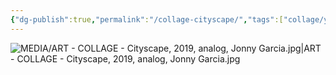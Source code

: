 ```yaml
---
{"dg-publish":true,"permalink":"/collage-cityscape/","tags":["collage/year-2019","collage/analog","collage/landscape","c/strip","c/city","c/landscape"],"created":"2025-08-27T15:55:31.032-04:00","updated":"2025-08-27T16:01:45.864-04:00"}
---
```



![MEDIA/ART - COLLAGE - Cityscape, 2019, analog, Jonny Garcia.jpg|ART - COLLAGE - Cityscape, 2019, analog, Jonny Garcia.jpg](/img/user/MEDIA/ART%20-%20COLLAGE%20-%20Cityscape,%202019,%20analog,%20Jonny%20Garcia.jpg)
